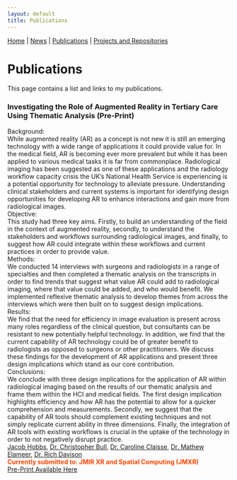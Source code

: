 ```yaml
---
layout: default
title: Publications
---
```


[Home](./) | [News](./news) | [Publications](./publications) |  [Projects and Repositories](./projects.md)

# Publications

This page contains a list and links to my publications. 

### Investigating the Role of Augmented Reality in Tertiary Care Using Thematic Analysis (Pre-Print)
Background: <br>
While augmented reality (AR) as a concept is not new it is still an emerging technology with a wide range of applications it could provide value for. In the medical field, AR is becoming ever more prevalent but while it has been applied to various medical tasks it is far from commonplace. Radiological imaging has been suggested as one of these applications and the radiology workflow capacity crisis the UK’s National Health Service is experiencing is a potential opportunity for technology to alleviate pressure. Understanding clinical stakeholders and current systems is important for identifying design opportunities for developing AR to enhance interactions and gain more from radiological images. <br>
Objective: <br>
This study had three key aims. Firstly, to build an understanding of the field in the context of augmented reality, secondly, to understand the stakeholders and workflows surrounding radiological images, and finally, to suggest how AR could integrate within these workflows and current practices in order to provide value. <br>
Methods: <br>
We conducted 14 interviews with surgeons and radiologists in a range of specialties and then completed a thematic analysis on the transcripts in order to find trends that suggest what value AR could add to radiological imaging, where that value could be added, and who would benefit. We implemented reflexive thematic analysis to develop themes from across the interviews which were then built on to suggest design implications. <br>
Results: <br>
We find that the need for efficiency in image evaluation is present across many roles regardless of the clinical question, but consultants can be resistant to new potentially helpful technology. In addition, we find that the current capability of AR technology could be of greater benefit to radiologists as opposed to surgeons or other practitioners. We discuss these findings for the development of AR applications and present three design implications which stand as our core contribution. <br>
Conclusions: <br>
We conclude with three design implications for the application of AR within radiological imaging based on the results of our thematic analysis and frame them within the HCI and medical fields. The first design implication highlights efficiency and how AR has the potential to allow for a quicker comprehension and measurements. Secondly, we suggest that the capability of AR tools should complement existing techniques and not simply replicate current ability in three dimensions. Finally, the integration of AR tools with existing workflows is crucial in the uptake of the technology in order to not negatively disrupt practice. <br>
<u>Jacob Hobbs</u>, [Dr. Christopher Bull](https://openlab.ncl.ac.uk/people/chris-bull/), [Dr. Caroline Claisse](https://openlab.ncl.ac.uk/people/caroline-claisse/), [Dr. Mathew Elameer](https://www.newcastle-hospitals.nhs.uk/consultants/dr-mathew-elameer/), [Dr. Rich Davison](https://www.ncl.ac.uk/computing/staff/profile/richard-gordondavison.html) <br>
**<span style="color:orangered">Currently submitted to: JMIR XR and Spatial Computing (JMXR)</span>**  
[Pre-Print Available Here](https://preprints.jmir.org/preprint/68810)
